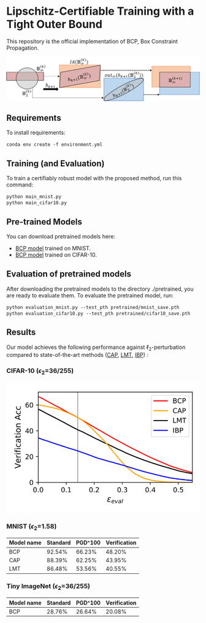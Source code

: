 # Lipschitz-Certifiable Training with a Tight Outer Bound

This repository is the official implementation of BCP, Box Constraint Propagation.

![Illustration](./media/Illustration.png)

<!----
> 📋Optional: include a graphic explaining your approach/main result, bibtex entry, link to demos, blog posts and tutorials
---->

## Requirements

To install requirements:

```setup
conda env create -f environment.yml
```

<!----
> 📋Describe how to set up the environment, e.g. pip/conda/docker commands, download datasets, etc...
---->

## Training (and Evaluation)

To train a certifiably robust model with the proposed method, run this command:

```train
python main_mnist.py
python main_cifar10.py
```

<!----
> 📋Describe how to train the models, with example commands on how to train the models in your paper, including the full training procedure and appropriate hyperparameters.
---->


## Pre-trained Models

You can download pretrained models here:

- [BCP model](https://drive.google.com/file/d/17MsumEnGQvpMQaXMXRZK4xK8mpnO0oRz/view?usp=sharing) trained on MNIST.
- [BCP model](https://drive.google.com/file/d/1MuXNJ63_HwzKtBMrRlvrLGIzD3FhH-Ov/view?usp=sharing) trained on CIFAR-10.


<!----
> 📋Give a link to where/how the pretrained models can be downloaded and how they were trained (if applicable).  Alternatively you can have an additional column in your results table with a link to the models.
---->

## Evaluation of pretrained models

After downloading the pretrained models to the directory ./pretrained, you are ready to evaluate them.
To evaluate the pretrained model, run:

```eval
python evaluation_mnist.py --test_pth pretrained/mnist_save.pth
python evaluation_cifar10.py --test_pth pretrained/cifar10_save.pth
```

<!----
> 📋Describe how to evaluate the trained models on benchmarks reported in the paper, give commands that produce the results (section below).
---->

## Results

Our model achieves the following performance against $\ell_2$-perturbation compared to state-of-the-art methods ([CAP](https://arxiv.org/abs/1805.12514), [LMT](https://arxiv.org/abs/1802.04034), [IBP](https://arxiv.org/abs/1810.12715)) :

### CIFAR-10 ($\epsilon_2$=36/255)

![Results](./media/result_CIFAR.png)

### MNIST ($\epsilon_2$=1.58)

| Model name         | Standard  | PGD^100 | Verification  |
| ------------------ |---------------- | -------------- | --------------  |
| BCP                |     92.54%         |      66.23%       | 48.20%  |
| CAP                |     88.39%         |      62.25%       | 43.95%  |
| LMT                |     86.48%         |      53.56%       | 40.55%  |

<!---
Model1

| Model name         | Standard  | PGD^100 | Verification  |
| ------------------ |---------------- | -------------- | --------------  |
| BCP                |     65.64         |      59.59%       | 50.27%  |
| [CAP](https://arxiv.org/abs/1805.12514)                |     60.14%         |      55.67%       | 50.29%  |
| [LMT](https://arxiv.org/abs/1802.04034)               |     56.49%         |      49.83%       | 37.20%  |

Model2

| Model name         | Standard  | PGD^100 | Verification  |
| ------------------ |---------------- | -------------- | --------------  |
| BCP                |     65.72%         |      60.78%       | 51.30%  |
| [CAP](https://arxiv.org/abs/1805.12514)                |     60.10%         |      56.20%       | 50.87%  |
| [LMT](https://arxiv.org/abs/1802.04034)               |     63.05%         |      58.32%       | 38.11%  |
-->

### Tiny ImageNet ($\epsilon_2$=36/255)

| Model name         | Standard  | PGD^100 | Verification  |
| ------------------ |---------------- | -------------- | --------------  |
| BCP                |     28.76%         |      26.64%       | 20.08%  |

<!----
> 📋Include a table of results from your paper, and link back to the leaderboard for clarity and context. If your main result is a figure, include that figure and link to the command or notebook to reproduce it. 
---->

<!----
## Contributing
> 📋Pick a licence and describe how to contribute to your code repository. 
---->
